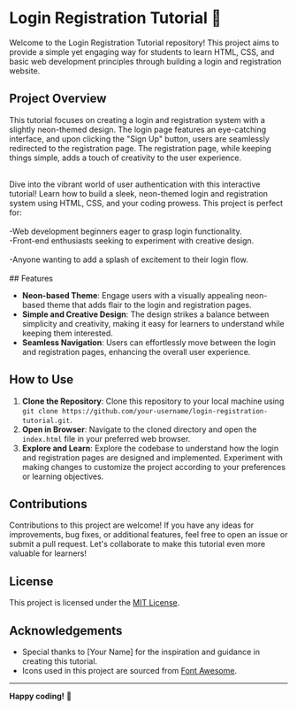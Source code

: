 # Login Registration Tutorial 🚀

Welcome to the Login Registration Tutorial repository! This project aims to provide a simple yet engaging way for students to learn HTML, CSS, and basic web development principles through building a login and registration website.

## Project Overview

This tutorial focuses on creating a login and registration system with a slightly neon-themed design. The login page features an eye-catching interface, and upon clicking the "Sign Up" button, users are seamlessly redirected to the registration page. The registration page, while keeping things simple, adds a touch of creativity to the user experience.
<br>

<br>
Dive into the vibrant world of user authentication with this interactive tutorial! Learn how to build a sleek, neon-themed login and registration system using HTML, CSS, and your coding prowess. This project is perfect for:
<br>
<br>
-Web development beginners eager to grasp login functionality.

<br>
-Front-end enthusiasts seeking to experiment with creative design.

<br>
<br>
-Anyone wanting to add a splash of excitement to their login flow.

<br>
<br>
## Features

- **Neon-based Theme**: Engage users with a visually appealing neon-based theme that adds flair to the login and registration pages.
- **Simple and Creative Design**: The design strikes a balance between simplicity and creativity, making it easy for learners to understand while keeping them interested.
- **Seamless Navigation**: Users can effortlessly move between the login and registration pages, enhancing the overall user experience.

## How to Use

1. **Clone the Repository**: Clone this repository to your local machine using `git clone https://github.com/your-username/login-registration-tutorial.git`.
2. **Open in Browser**: Navigate to the cloned directory and open the `index.html` file in your preferred web browser.
3. **Explore and Learn**: Explore the codebase to understand how the login and registration pages are designed and implemented. Experiment with making changes to customize the project according to your preferences or learning objectives.

## Contributions

Contributions to this project are welcome! If you have any ideas for improvements, bug fixes, or additional features, feel free to open an issue or submit a pull request. Let's collaborate to make this tutorial even more valuable for learners!

## License

This project is licensed under the [MIT License](LICENSE).

## Acknowledgements

- Special thanks to [Your Name] for the inspiration and guidance in creating this tutorial.
- Icons used in this project are sourced from [Font Awesome](https://fontawesome.com/).

---

**Happy coding!** 🎉
